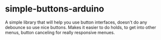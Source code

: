 simple-buttons-arduino
======================

A simple library that will help you use button interfaces, doesn't do any debounce so use nice buttons. Makes it easier to do holds, to get into other menus, button canceling for really responsive menues. 
